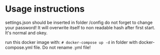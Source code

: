 # Usage instructions
settings.json should be inserted in folder /config 
do not forget to change your password! It will overwrite itself to non readable hash after first start. It's normal and okey.

run this docker image with:
``` # docker-compose up -d ```
in folder with docker-compose.yml file. Do not rename .yml file!
